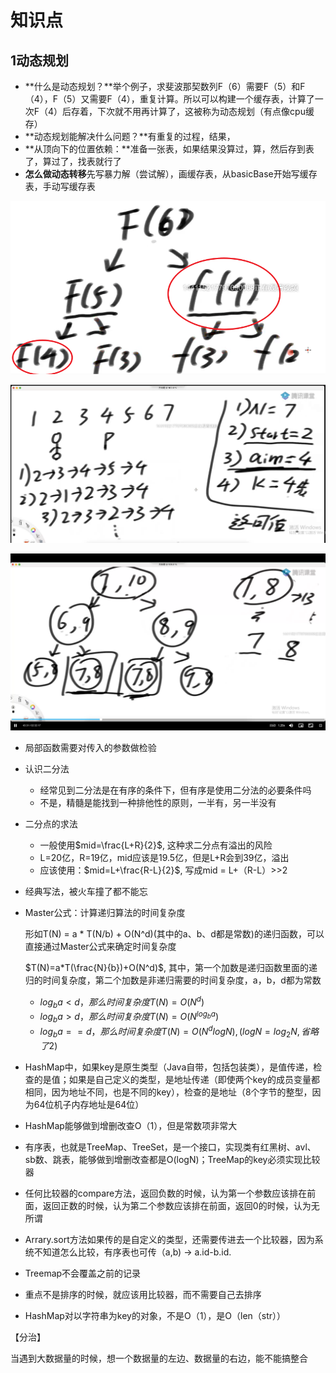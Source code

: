 # 知识点

## 1动态规划

* **什么是动态规划？**举个例子，求斐波那契数列F（6）需要F（5）和F（4），F（5）又需要F（4），重复计算。所以可以构建一个缓存表，计算了一次F（4）后存着，下次就不用再计算了，这被称为动态规划（有点像cpu缓存）
* **动态规划能解决什么问题？**有重复的过程，结果，
* **从顶向下的位置依赖：**准备一张表，如果结果没算过，算，然后存到表了，算过了，找表就行了
* **怎么做动态转移**先写暴力解（尝试解），画缓存表，从basicBase开始写缓存表，手动写缓存表

![image-20210425214052664](知识点.assets/image-20210425214052664.png)

![image-20210425214659844](知识点.assets/image-20210425214659844.png)

![image-20210425225617380](知识点.assets/image-20210425225617380.png)

* 局部函数需要对传入的参数做检验

* 认识二分法

  * 经常见到二分法是在有序的条件下，但有序是使用二分法的必要条件吗
  * 不是，精髓是能找到一种排他性的原则，一半有，另一半没有

* 二分点的求法

  * 一般使用$mid=\frac{L+R}{2}$, 这种求二分点有溢出的风险
  * L=20亿，R=19亿，mid应该是19.5亿，但是L+R会到39亿，溢出
  * 应该使用：$mid=L+\frac{R-L}{2}$, 写成mid = L+（R-L）>>2

* 经典写法，被火车撞了都不能忘

* Master公式：计算递归算法的时间复杂度

  形如T(N) = a * T(N/b) + O(N^d)(其中的a、b、d都是常数)的递归函数，可以直接通过Master公式来确定时间复杂度

  $T(N)=a*T(\frac{N}{b})+O(N^d)$, 其中，第一个加数是递归函数里面的递归的时间复杂度，第二个加数是非递归需要的时间复杂度，a，b，d都为常数

  * $log_ba<d ，那么时间复杂度T(N)= O(N^d)$
  * $log_ba>d ，那么时间复杂度T(N)= O(N^{log_ba})$
  * $log_ba==d ，那么时间复杂度T(N)= O(N^dlogN),(logN=log_2N,省略了2)$

* HashMap中，如果key是原生类型（Java自带，包括包装类），是值传递，检查的是值；如果是自己定义的类型，是地址传递（即使两个key的成员变量都相同，因为地址不同，也是不同的key），检查的是地址（8个字节的整型，因为64位机子内存地址是64位）

* HashMap能够做到增删改查O（1），但是常数项非常大

* 有序表，也就是TreeMap、TreeSet，是一个接口，实现类有红黑树、avl、sb数、跳表，能够做到增删改查都是O(logN)；TreeMap的key必须实现比较器

* 任何比较器的compare方法，返回负数的时候，认为第一个参数应该排在前面，返回正数的时候，认为第二个参数应该排在前面，返回0的时候，认为无所谓

* Arrary.sort方法如果传的是自定义的类型，还需要传进去一个比较器，因为系统不知道怎么比较，有序表也可传（a,b) -> a.id-b.id.

* Treemap不会覆盖之前的记录

* 重点不是排序的时候，就应该用比较器，而不需要自己去排序

* HashMap对以字符串为key的对象，不是O（1），是O（len（str））

【分治】

当遇到大数据量的时候，想一个数据量的左边、数据量的右边，能不能搞整合	